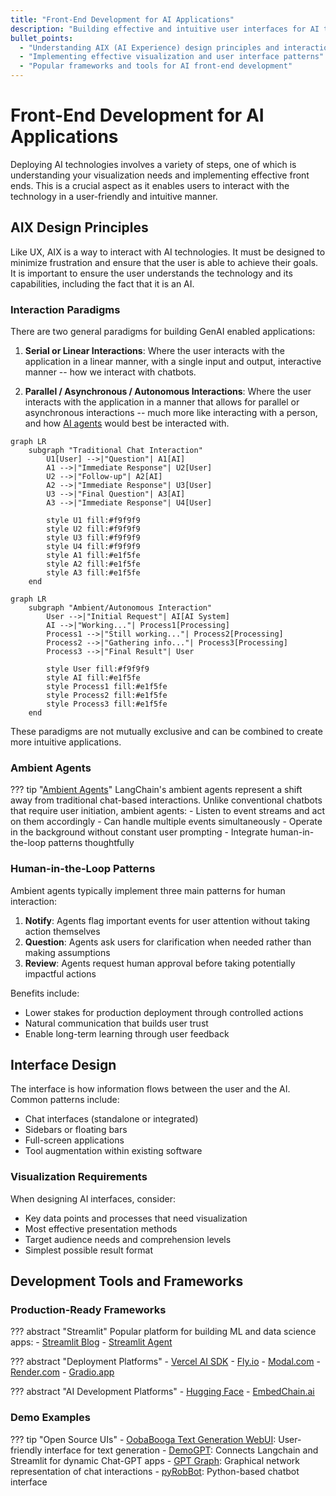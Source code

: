 ```yaml
---
title: "Front-End Development for AI Applications"
description: "Building effective and intuitive user interfaces for AI technologies"
bullet_points:
  - "Understanding AIX (AI Experience) design principles and interaction paradigms"
  - "Implementing effective visualization and user interface patterns"
  - "Popular frameworks and tools for AI front-end development"
---
```


# Front-End Development for AI Applications

Deploying AI technologies involves a variety of steps, one of which is understanding your visualization needs and implementing effective front ends. This is a crucial aspect as it enables users to interact with the technology in a user-friendly and intuitive manner.

## AIX Design Principles

Like UX, AIX is a way to interact with AI technologies. It must be designed to minimize frustration and ensure that the user is able to achieve their goals. It is important to ensure the user understands the technology and its capabilities, including the fact that it is an AI.

### Interaction Paradigms

There are two general paradigms for building GenAI enabled applications:

1. **Serial or Linear Interactions**: Where the user interacts with the application in a linear manner, with a single input and output, interactive manner -- how we interact with chatbots.

2. **Parallel / Asynchronous / Autonomous Interactions**: Where the user interacts with the application in a manner that allows for parallel or asynchronous interactions -- much more like interacting with a person, and how [AI agents](../../agents/index.md) would best be interacted with.

```mermaid
graph LR
    subgraph "Traditional Chat Interaction"
        U1[User] -->|"Question"| A1[AI]
        A1 -->|"Immediate Response"| U2[User]
        U2 -->|"Follow-up"| A2[AI]
        A2 -->|"Immediate Response"| U3[User]
        U3 -->|"Final Question"| A3[AI]
        A3 -->|"Immediate Response"| U4[User]
        
        style U1 fill:#f9f9f9
        style U2 fill:#f9f9f9
        style U3 fill:#f9f9f9
        style U4 fill:#f9f9f9
        style A1 fill:#e1f5fe
        style A2 fill:#e1f5fe
        style A3 fill:#e1f5fe
    end
```

```mermaid
graph LR
    subgraph "Ambient/Autonomous Interaction"
        User -->|"Initial Request"| AI[AI System]
        AI -->|"Working..."| Process1[Processing]
        Process1 -->|"Still working..."| Process2[Processing]
        Process2 -->|"Gathering info..."| Process3[Processing]
        Process3 -->|"Final Result"| User
        
        style User fill:#f9f9f9
        style AI fill:#e1f5fe
        style Process1 fill:#e1f5fe
        style Process2 fill:#e1f5fe
        style Process3 fill:#e1f5fe
    end
```

These paradigms are not mutually exclusive and can be combined to create more intuitive applications.

### Ambient Agents

??? tip "[Ambient Agents](https://blog.langchain.dev/introducing-ambient-agents/)"
    LangChain's ambient agents represent a shift away from traditional chat-based interactions. Unlike conventional chatbots that require user initiation, ambient agents:
    - Listen to event streams and act on them accordingly
    - Can handle multiple events simultaneously
    - Operate in the background without constant user prompting
    - Integrate human-in-the-loop patterns thoughtfully

### Human-in-the-Loop Patterns

Ambient agents typically implement three main patterns for human interaction:

1. **Notify**: Agents flag important events for user attention without taking action themselves
2. **Question**: Agents ask users for clarification when needed rather than making assumptions
3. **Review**: Agents request human approval before taking potentially impactful actions

Benefits include:
- Lower stakes for production deployment through controlled actions
- Natural communication that builds user trust
- Enable long-term learning through user feedback

## Interface Design

The interface is how information flows between the user and the AI. Common patterns include:
- Chat interfaces (standalone or integrated)
- Sidebars or floating bars
- Full-screen applications
- Tool augmentation within existing software

### Visualization Requirements

When designing AI interfaces, consider:
- Key data points and processes that need visualization
- Most effective presentation methods
- Target audience needs and comprehension levels
- Simplest possible result format

## Development Tools and Frameworks

### Production-Ready Frameworks

??? abstract "Streamlit"
    Popular platform for building ML and data science apps:
    - [Streamlit Blog](https://blog.streamlit.io/langchain-streamlit/)
    - [Streamlit Agent](https://github.com/langchain-ai/streamlit-agent)

??? abstract "Deployment Platforms"
    - [Vercel AI SDK](https://sdk.vercel.ai/docs/introduction)
    - [Fly.io](https://www.fly.io)
    - [Modal.com](https://www.modal.com)
    - [Render.com](https://www.render.com)
    - [Gradio.app](https://www.gradio.app)

??? abstract "AI Development Platforms"
    - [Hugging Face](https://www.huggingface.co)
    - [EmbedChain.ai](https://www.embedchain.ai)

### Demo Examples

??? tip "Open Source UIs"
    - [OobaBooga Text Generation WebUI](https://github.com/oobabooga/text-generation-webui): User-friendly interface for text generation
    - [DemoGPT](https://github.com/melih-unsal/DemoGPT): Connects Langchain and Streamlit for dynamic Chat-GPT apps
    - [GPT Graph](https://github.com/m-elbably/gpt-graph): Graphical network representation of chat interactions
    - [pyRobBot](https://github.com/paulovcmedeiros/pyRobBot): Python-based chatbot interface
